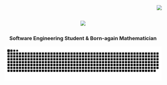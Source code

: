 <img align="right" src="https://visitor-badge.laobi.icu/badge?page_id=Daniel-Giao.Daniel-Giao" />
<h1 align="center">
    <img src="https://readme-typing-svg.herokuapp.com/?font=Righteous&size=35&center=true&vCenter=true&width=500&height=70&duration=4000&lines=Hi+There!+👋;+I'm+Daniel+Giao!;" />
</h1>

<div align="center">    
    <h3>Software Engineering Student & Born-again Mathematician</h3>
</div>


<p align="center">
  <picture>
    <source media="(prefers-color-scheme: dark)" srcset="https://raw.githubusercontent.com/Daniel-Giao/Daniel-Giao/output/github-snake-dark.svg" />
    <source media="(prefers-color-scheme: light)" srcset="https://raw.githubusercontent.com/Daniel-Giao/Daniel-Giao/output/github-snake.svg" />
    <img alt="github-snake" src="https://raw.githubusercontent.com/Daniel-Giao/Daniel-Giao/output/github-snake.svg" />
  </picture>
</p>

<!--
**Daniel-Giao/Daniel-Giao** is a ✨ _special_ ✨ repository because its `README.md` (this file) appears on your GitHub profile.

Here are some ideas to get you started:

- 🔭 I’m currently working on ...
- 🌱 I’m currently learning ...
- 👯 I’m looking to collaborate on ...
- 🤔 I’m looking for help with ...
- 💬 Ask me about ...
- 📫 How to reach me: ...
- 😄 Pronouns: ...
- ⚡ Fun fact: ...
-->
